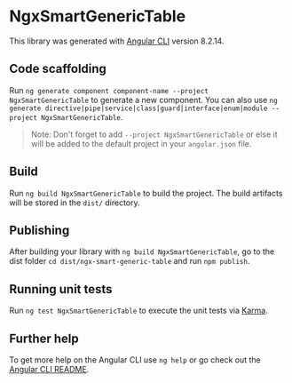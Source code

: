 # NgxSmartGenericTable

This library was generated with [Angular CLI](https://github.com/angular/angular-cli) version 8.2.14.

## Code scaffolding

Run `ng generate component component-name --project NgxSmartGenericTable` to generate a new component. You can also use `ng generate directive|pipe|service|class|guard|interface|enum|module --project NgxSmartGenericTable`.
> Note: Don't forget to add `--project NgxSmartGenericTable` or else it will be added to the default project in your `angular.json` file. 

## Build

Run `ng build NgxSmartGenericTable` to build the project. The build artifacts will be stored in the `dist/` directory.

## Publishing

After building your library with `ng build NgxSmartGenericTable`, go to the dist folder `cd dist/ngx-smart-generic-table` and run `npm publish`.

## Running unit tests

Run `ng test NgxSmartGenericTable` to execute the unit tests via [Karma](https://karma-runner.github.io).

## Further help

To get more help on the Angular CLI use `ng help` or go check out the [Angular CLI README](https://github.com/angular/angular-cli/blob/master/README.md).
